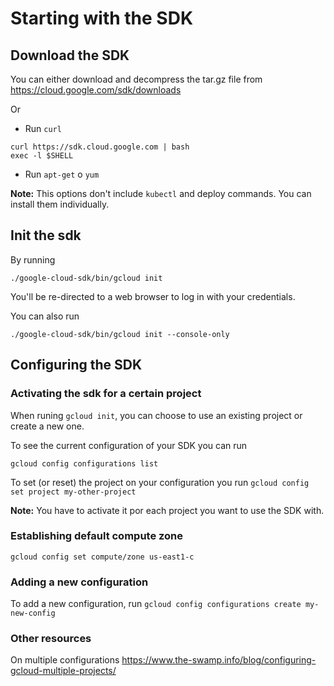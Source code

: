 # Starting with the SDK

## Download the SDK

You can either download and decompress the tar.gz file from
https://cloud.google.com/sdk/downloads

Or

* Run `curl`
```
curl https://sdk.cloud.google.com | bash
exec -l $SHELL
```
* Run `apt-get` o `yum`

**Note:** This options don't include `kubectl` and deploy commands. You can install them individually.

## Init the sdk

By running 
```
./google-cloud-sdk/bin/gcloud init
```

You'll be re-directed to a web browser to log in with your credentials.

You can also run

```
./google-cloud-sdk/bin/gcloud init --console-only
```

## Configuring the SDK

### Activating the sdk for a certain project

When runing `gcloud init`, you can choose to use an existing project or create a new one.

To see the current configuration of your SDK you can run
```
gcloud config configurations list
```

To set (or reset) the project on your configuration you run
```gcloud config set project my-other-project```

**Note:** You have to activate it por each project you want to use the SDK with.

### Establishing default compute zone

```gcloud config set compute/zone us-east1-c```

### Adding a new configuration

To add a new configuration, run
```gcloud config configurations create my-new-config```

### Other resources

On multiple configurations
https://www.the-swamp.info/blog/configuring-gcloud-multiple-projects/
